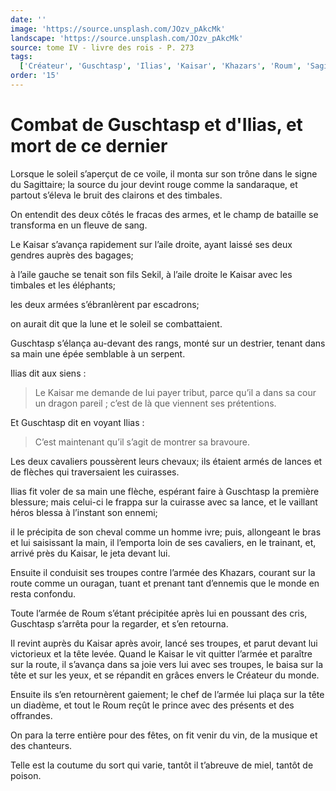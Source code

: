 ```yaml
---
date: ''
image: 'https://source.unsplash.com/JOzv_pAkcMk'
landscape: 'https://source.unsplash.com/JOzv_pAkcMk'
source: tome IV - livre des rois - P. 273
tags:
  ['Créateur', 'Guschtasp', 'Ilias', 'Kaisar', 'Khazars', 'Roum', 'Sagittaire', 'Sekil', 'tribut']
order: '15'
---
```


# Combat de Guschtasp et d'Ilias, et mort de ce dernier

Lorsque le soleil s’aperçut de ce voile, il monta sur son trône dans le signe du Sagittaire; la source du jour devint rouge comme la sandaraque, et partout s’éleva le bruit des clairons et des timbales.

On entendit des deux côtés le fracas des armes, et le champ de bataille se transforma en un fleuve de sang.

Le Kaisar s’avança rapidement sur l’aile droite, ayant laissé ses deux gendres auprès des bagages;

à l’aile gauche se tenait son fils Sekil, à l’aile droite le Kaisar avec les timbales et les éléphants;

les deux armées s’ébranlèrent par escadrons;

on aurait dit que la lune et le soleil se combattaient.

Guschtasp s’élança au-devant des rangs, monté sur un destrier, tenant dans sa main une épée semblable à un serpent.

Ilias dit aux siens :

> Le Kaisar me demande de lui payer tribut, parce qu’il a dans sa cour un dragon pareil ; c’est de là que viennent ses prétentions.

Et Guschtasp dit en voyant Ilias :

> C’est maintenant qu’il s’agit de montrer sa bravoure.

Les deux cavaliers poussèrent leurs chevaux; ils étaient armés de lances et de flèches qui traversaient les cuirasses.

Ilias fit voler de sa main une flèche, espérant faire à Guschtasp la première blessure; mais celui-ci le frappa sur la cuirasse avec sa lance, et le vaillant héros blessa à l’instant son ennemi;

il le précipita de son cheval comme un homme ivre; puis, allongeant le bras et lui saisissant la main, il l’emporta loin de ses cavaliers, en le trainant, et,
arrivé près du Kaisar, le jeta devant lui.

Ensuite il conduisit ses troupes contre l’armée des Khazars, courant sur la route comme un ouragan, tuant et prenant tant d’ennemis que le monde en resta confondu.

Toute l’armée de Roum s’étant précipitée après lui en poussant des cris, Guschtasp s’arrêta pour la regarder, et s’en retourna.

Il revint auprès du Kaisar après avoir, lancé ses troupes, et parut devant lui victorieux et la tête levée. Quand le Kaisar le vit quitter l’armée et paraître sur la route, il s’avança dans sa joie vers lui avec ses troupes, le baisa sur la tête et sur les yeux, et se répandit en grâces envers le Créateur du monde.

Ensuite ils s’en retournèrent gaiement; le chef de l’armée lui plaça sur la tête un diadème, et tout le Roum reçût le prince avec des présents et des offrandes.

On para la terre entière pour des fêtes, on fit venir du vin, de la musique et des chanteurs.

Telle est la coutume du sort qui varie, tantôt il t’abreuve de miel, tantôt de poison.

